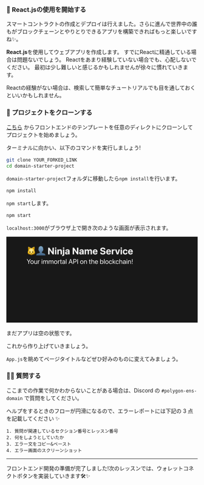 ### 🏁 React.jsの使用を開始する

スマートコントラクトの作成とデプロイは行えました。さらに進んで世界中の誰もがブロックチェーンとやりとりできるアプリを構築できればもっと楽しいですね✨。

**React.js**を使用してウェブアプリを作成します。 すでにReactに精通している場合は問題ないでしょう。 Reactをあまり経験していない場合でも、心配しないでください。 最初は少し難しいと感じるかもしれませんが徐々に慣れていきます。

Reactの経験がない場合は、検索して簡単なチュートリアルでも目を通しておくといいかもしれません。

### 🚀 プロジェクトをクローンする

[こちら](https://github.com/shiftbase-xyz/domain-starter-project) からフロントエンドのテンプレートを任意のディレクトにクローンしてプロジェクトを始めましょう。

ターミナルに向かい、以下のコマンドを実行しましょう!

```bash
git clone YOUR_FORKED_LINK
cd domain-starter-project
```

`domain-starter-project`フォルダに移動したら`npm install`を行います。

```bash
npm install
```

`npm start`します。

```bash
npm start
```

`localhost:3000`がブラウザ上で開き次のような画面が表示されます。

![](/public/images/202-Polygon-ENS-Domain/section-2/2_1_1.png)

まだアプリは空の状態です。

これから作り上げていきましょう。

`App.js`を眺めてページタイトルなどぜひ好みのものに変えてみましょう。

### 🙋‍♂️ 質問する

ここまでの作業で何かわからないことがある場合は、Discord の `#polygon-ens-domain` で質問をしてください。

ヘルプをするときのフローが円滑になるので、エラーレポートには下記の 3 点を記載してください ✨

```
1. 質問が関連しているセクション番号とレッスン番号
2. 何をしようとしていたか
3. エラー文をコピー&ペースト
4. エラー画面のスクリーンショット
```

---

フロントエンド開発の準備が完了しました!次のレッスンでは、ウォレットコネクトボタンを実装していきます🛠✨
